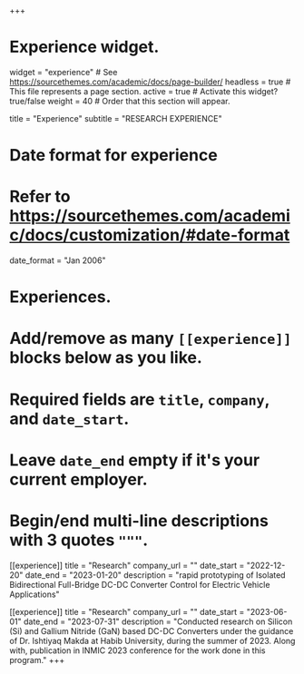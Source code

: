 +++
# Experience widget.
widget = "experience"  # See https://sourcethemes.com/academic/docs/page-builder/
headless = true  # This file represents a page section.
active = true  # Activate this widget? true/false
weight = 40  # Order that this section will appear.

title = "Experience"
subtitle = "RESEARCH EXPERIENCE"

# Date format for experience
#   Refer to https://sourcethemes.com/academic/docs/customization/#date-format
date_format = "Jan 2006"

# Experiences.
#   Add/remove as many `[[experience]]` blocks below as you like.
#   Required fields are `title`, `company`, and `date_start`.
#   Leave `date_end` empty if it's your current employer.
#   Begin/end multi-line descriptions with 3 quotes `"""`.
[[experience]]
  title = "Research"
  company_url = ""
  date_start = "2022-12-20"
  date_end = "2023-01-20"
  description = "rapid prototyping of Isolated Bidirectional Full-Bridge DC-DC Converter Control for Electric Vehicle Applications"

[[experience]]
  title = "Research"
  company_url = ""
  date_start = "2023-06-01"
  date_end = "2023-07-31"
  description = "Conducted research on Silicon (Si) and Gallium Nitride (GaN) based DC-DC Converters under the guidance of Dr. Ishtiyaq Makda at Habib University, during the summer of 2023. Along with, publication in INMIC 2023 conference for the work done in this program."
+++
